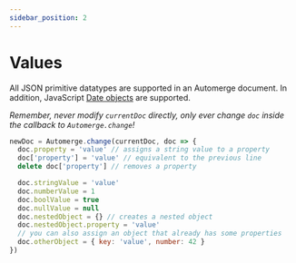 ```yaml
---
sidebar_position: 2
---
```


# Values

All JSON primitive datatypes are supported in an Automerge document. In addition, JavaScript [Date objects](https://developer.mozilla.org/en-US/docs/Web/JavaScript/Reference/Global_Objects/Date) are supported.

*Remember, never modify `currentDoc` directly, only ever change `doc` inside the callback to `Automerge.change`!*

```js
newDoc = Automerge.change(currentDoc, doc => {
  doc.property = 'value' // assigns a string value to a property
  doc['property'] = 'value' // equivalent to the previous line
  delete doc['property'] // removes a property

  doc.stringValue = 'value'
  doc.numberValue = 1
  doc.boolValue = true
  doc.nullValue = null
  doc.nestedObject = {} // creates a nested object
  doc.nestedObject.property = 'value'
  // you can also assign an object that already has some properties
  doc.otherObject = { key: 'value', number: 42 }
})
```
